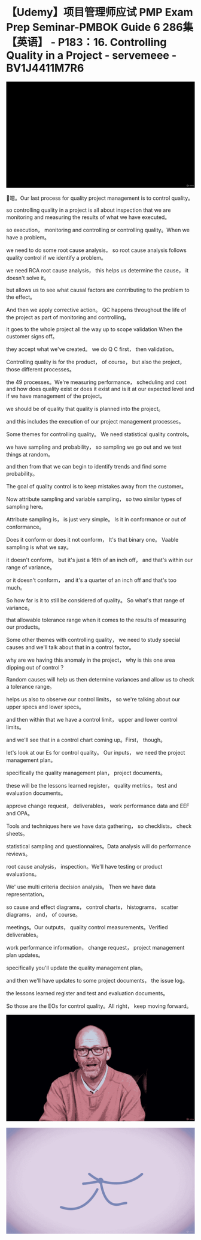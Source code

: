 # 【Udemy】项目管理师应试 PMP Exam Prep Seminar-PMBOK Guide 6  286集【英语】 - P183：16. Controlling Quality in a Project - servemeee - BV1J4411M7R6

![](img/d54a9024f4b6d4f460f173d7053be24c_0.png)

🎼嗯。Our last process for quality project management is to control quality。

 so controlling quality in a project is all about inspection that we are monitoring and measuring the results of what we have executed。

 so execution， monitoring and controlling or controlling quality。When we have a problem。

 we need to do some root cause analysis， so root cause analysis follows quality control if we identify a problem。

 we need RCA root cause analysis， this helps us determine the cause， it doesn't solve it。

 but allows us to see what causal factors are contributing to the problem to the effect。

And then we apply corrective action。 QC happens throughout the life of the project as part of monitoring and controlling。

 it goes to the whole project all the way up to scope validation When the customer signs off。

 they accept what we've created。 we do Q C first， then validation。

Controlling quality is for the product， of course， but also the project， those different processes。

 the 49 processes。We're measuring performance， scheduling and cost and how does quality exist or does it exist and is it at our expected level and if we have management of the project。

 we should be of quality that quality is planned into the project。

 and this includes the execution of our project management processes。

Some themes for controlling quality。 We need statistical quality controls。

 we have sampling and probability， so sampling we go out and we test things at random。

 and then from that we can begin to identify trends and find some probability。

The goal of quality control is to keep mistakes away from the customer。

Now attribute sampling and variable sampling， so two similar types of sampling here。

Attribute sampling is， is just very simple。 Is it in conformance or out of conformance。

 Does it conform or does it not conform， It's that binary one。 Vaable sampling is what we say。

 it doesn't conform， but it's just a 16th of an inch off， and that's within our range of variance。

 or it doesn't conform， and it's a quarter of an inch off and that's too much。

 So how far is it to still be considered of quality。 So what's that range of variance。

 that allowable tolerance range when it comes to the results of measuring our products。

Some other themes with controlling quality， we need to study special causes and we'll talk about that in a control factor。

 why are we having this anomaly in the project， why is this one area dipping out of control？

Random causes will help us then determine variances and allow us to check a tolerance range。

 helps us also to observe our control limits， so we're talking about our upper specs and lower specs。

 and then within that we have a control limit， upper and lower control limits。

 and we'll see that in a control chart coming up。First， though。

 let's look at our Es for control quality。 Our inputs， we need the project management plan。

 specifically the quality management plan， project documents。

 these will be the lessons learned register， quality metrics， test and evaluation documents。

 approve change request， deliverables， work performance data and EEF and OPA。

Tools and techniques here we have data gathering， so checklists， check sheets。

 statistical sampling and questionnaires。Data analysis will do performance reviews。

 root cause analysis， inspection。We'll have testing or product evaluations。

We' use multi criteria decision analysis。 Then we have data representation。

 so cause and effect diagrams， control charts， histograms， scatter diagrams， and， of course。

 meetings。Our outputs， quality control measurements。Verified deliverables。

 work performance information， change request， project management plan updates。

 specifically you'll update the quality management plan。

 and then we'll have updates to some project documents， the issue log。

 the lessons learned register and test and evaluation documents。

So those are the EOs for control quality。All right， keep moving forward。



![](img/d54a9024f4b6d4f460f173d7053be24c_2.png)

![](img/d54a9024f4b6d4f460f173d7053be24c_3.png)